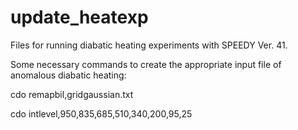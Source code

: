 # update_heatexp
Files for running diabatic heating experiments with SPEEDY Ver. 41.

Some necessary commands to create the appropriate input file of anomalous diabatic heating:

cdo remapbil,gridgaussian.txt

cdo intlevel,950,835,685,510,340,200,95,25
